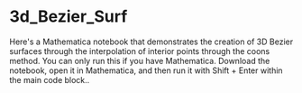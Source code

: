 # 3d_Bezier_Surf
Here's a Mathematica notebook that demonstrates the creation of 3D Bezier surfaces through the interpolation of interior points through the coons method. You can only run this if you have Mathematica. Download the notebook, open it in Mathematica, and then run it with Shift + Enter within the main code block..
